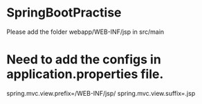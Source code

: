 # SpringBootPractise
Please add the folder webapp/WEB-INF/jsp in src/main


# Need to add the configs in application.properties file.

spring.mvc.view.prefix=/WEB-INF/jsp/
spring.mvc.view.suffix=.jsp
